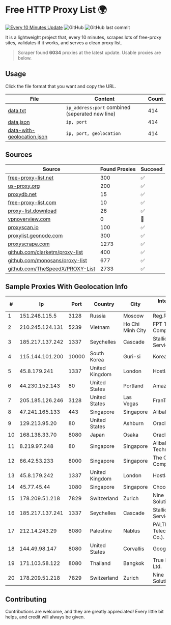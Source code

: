 
# Free HTTP Proxy List 🌍

[![Every 10 Minutes Update](https://github.com/mertguvencli/http-proxy-list/actions/workflows/main.yml/badge.svg?branch=main)](https://github.com/mertguvencli/http-proxy-list/actions/workflows/main.yml)
![GitHub](https://img.shields.io/github/license/mertguvencli/http-proxy-list)
![GitHub last commit](https://img.shields.io/github/last-commit/mertguvencli/http-proxy-list)

It is a lightweight project that, every 10 minutes, scrapes lots of free-proxy sites, validates if it works, and serves a clean proxy list.


> Scraper found **6034** proxies at the latest update. Usable proxies are below.

## Usage

Click the file format that you want and copy the URL.


|File|Content|Count|
|----|-------|-----|
|[data.txt](https://raw.githubusercontent.com/mertguvencli/http-proxy-list/main/proxy-list/data.txt)|`ip_address:port` combined (seperated new line)|414|
|[data.json](https://raw.githubusercontent.com/mertguvencli/http-proxy-list/main/proxy-list/data.json)|`ip, port`|414|
|[data-with-geolocation.json](https://raw.githubusercontent.com/mertguvencli/http-proxy-list/main/proxy-list/data-with-geolocation.json)|`ip, port, geolocation`|414|

## Sources

|Source|Found Proxies|Succeed|
|------|-------------|-------|
|[free-proxy-list.net](https://free-proxy-list.net)|300|✅|
|[us-proxy.org](https://www.us-proxy.org)|200|✅|
|[proxydb.net](http://proxydb.net)|15|✅|
|[free-proxy-list.com](https://free-proxy-list.com/?page=&port=&type%5B%5D=http&type%5B%5D=https&up_time=0&search=Search)|10|✅|
|[proxy-list.download](https://www.proxy-list.download/HTTP)|26|✅|
|[vpnoverview.com](https://vpnoverview.com/privacy/anonymous-browsing/free-proxy-servers)|0|🚫|
|[proxyscan.io](https://www.proxyscan.io)|100|✅|
|[proxylist.geonode.com](https://proxylist.geonode.com/api/proxy-list?limit=300&page=1&sort_by=lastChecked&sort_type=desc&protocols=http,https)|300|✅|
|[proxyscrape.com](https://api.proxyscrape.com/v2/?request=displayproxies&protocol=http&timeout=10000&country=all&ssl=all&anonymity=all)|1273|✅|
|[github.com/clarketm/proxy-list](https://raw.githubusercontent.com/clarketm/proxy-list/master/proxy-list-raw.txt)|400|✅|
|[github.com/monosans/proxy-list](https://raw.githubusercontent.com/monosans/proxy-list/main/proxies/http.txt)|677|✅|
|[github.com/TheSpeedX/PROXY-List](https://raw.githubusercontent.com/TheSpeedX/PROXY-List/master/http.txt)|2733|✅|


## Sample Proxies With Geolocation Info

|#|Ip|Port|Country|City|Internet Service Provider|
|-|--|----|-------|----|-------------------------|
|1|151.248.115.5|3128|Russia|Moscow|Reg.Ru|
|2|210.245.124.131|5239|Vietnam|Ho Chi Minh City|FPT Telecom Company|
|3|185.217.137.242|1337|Seychelles|Cascade|Stallion Network Services Limited|
|4|115.144.101.200|10000|South Korea|Guri-si|Korea Telecom|
|5|45.8.179.241|1337|United Kingdom|London|Hostland LLC|
|6|44.230.152.143|80|United States|Portland|Amazon.com, Inc.|
|7|205.185.126.246|3128|United States|Las Vegas|FranTech Solutions|
|8|47.241.165.133|443|Singapore|Singapore|Alibaba.com LLC|
|9|129.213.95.20|80|United States|Ashburn|Oracle Corporation|
|10|168.138.33.70|8080|Japan|Osaka|Oracle Corporation|
|11|8.219.97.248|80|Singapore|Singapore|Alibaba (US) Technology Co., Ltd.|
|12|66.42.53.233|8000|Singapore|Singapore|The Constant Company|
|13|45.8.179.242|1337|United Kingdom|London|Hostland LLC|
|14|45.77.45.44|1080|Singapore|Singapore|Choopa|
|15|178.209.51.218|7829|Switzerland|Zurich|Nine Internet Solutions AG|
|16|185.217.137.241|1337|Seychelles|Cascade|Stallion Network Services Limited|
|17|212.14.243.29|8080|Palestine|Nablus|PALTEL (Palestine Telecommunications Co.).|
|18|144.49.98.147|8080|United States|Corvallis|Google LLC|
|19|171.103.58.122|8080|Thailand|Bangkok|True Internet Co., Ltd.|
|20|178.209.51.218|7829|Switzerland|Zurich|Nine Internet Solutions AG|



## Contributing

Contributions are welcome, and they are greatly appreciated! Every
little bit helps, and credit will always be given.

